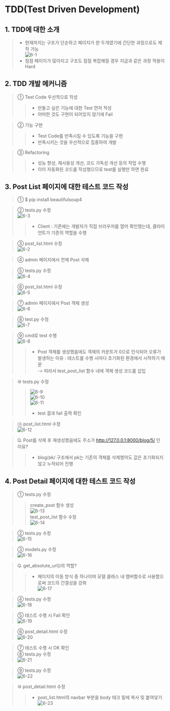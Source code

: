 # TDD(Test Driven Development)

## 1. TDD에 대한 소개
> - 현재까지는 구조가 단순하고 페이지가 한 두개였기에 간단한 과정으로도 제작 가능  
![6-1](https://user-images.githubusercontent.com/48504392/79629090-6f856980-8181-11ea-8743-19fed2aec1e5.png)  
> - 점점 페이지가 많아지고 구조도 점점 복잡해질 경우 지금과 같은 과정 적용이 Hard  

## 2. TDD 개발 메커니즘
> ① Test Code 우선적으로 작성  
>> - 만들고 싶은 기능에 대한 Test 먼저 작성  
>> - 어떠한 것도 구현이 되어있지 않기에 Fail  

> ② 기능 구현  
>> - Test Code를 만족시킬 수 있도록 기능을 구현  
>> - 만족시키는 것을 우선적으로 집중하여 개발  

> ③ Refactoring  
>> - 성능 향상, 재사용성 개선, 코드 가독성 개선 등의 작업 수행  
>> - 이미 자동화된 코드를 작성했으므로 test를 실행만 하면 완료  

## 3. Post List 페이지에 대한 테스트 코드 작성
> ① $ pip install beautifulsoup4  

> ② tests.py 수정  
![6-3](https://user-images.githubusercontent.com/48504392/79629093-71e7c380-8181-11ea-9e0a-909cdcbe7ac0.png)  
>> - Client : 기존에는 개발자가 직접 브라우저를 열어 확인했는데, 클라이언트가 기존의 역할을 수행  

> ③ post_list.html 수정  
![6-2](https://user-images.githubusercontent.com/48504392/79629091-714f2d00-8181-11ea-8e1a-739179fdff1b.png)  

> ④ admin 페이지에서 전체 Post 삭제  

> ⑤ tests.py 수정  
![6-4](https://user-images.githubusercontent.com/48504392/79629094-71e7c380-8181-11ea-91bf-5517c0d31c9d.png)  

> ⑥ post_list.html 수정  
![6-5](https://user-images.githubusercontent.com/48504392/79629095-72805a00-8181-11ea-9b03-5f05b60d62e5.png)  

> ⑦ admin 페이지에서 Post 객체 생성  
![6-6](https://user-images.githubusercontent.com/48504392/79629096-7318f080-8181-11ea-90f3-44037b6652eb.png)

> ⑧ test.py 수정  
![6-7](https://user-images.githubusercontent.com/48504392/79629097-73b18700-8181-11ea-9b05-bf29f96f24fc.png)  

> ⑨ cmd로 test 수행  
![6-8](https://user-images.githubusercontent.com/48504392/79629098-73b18700-8181-11ea-8b02-adbc2d5ffc26.png)  
>> - Post 객체를 생성했음에도 객체의 카운트가 0으로 인식되어 오류가 발생하는 이유 : 테스트를 수행 시마다 초기화된 환경에서 시작하기 때문  
>> -> 따라서 test_post_list 함수 내에 객체 생성 코드를 삽입  

> ⑩ tests.py 수정  
>> ![6-9](https://user-images.githubusercontent.com/48504392/79629099-744a1d80-8181-11ea-9cd5-08986f0c7316.png)  
>> ![6-10](https://user-images.githubusercontent.com/48504392/79629100-74e2b400-8181-11ea-9044-0be4621b5293.png)  
>> ![6-11](https://user-images.githubusercontent.com/48504392/79629101-757b4a80-8181-11ea-8a99-6d1133bc4ccc.png)  
>> - test 결과 fail 출력 확인  

> ⑪ post_list.html 수정  
![6-12](https://user-images.githubusercontent.com/48504392/79629102-757b4a80-8181-11ea-9124-95450f054c8e.png)  

> Q. Post를 삭제 후 재생성했음에도 주소가 http://127.0.0.1:8000/blog/5/ 인 이유?  
>> - blog/pk/ 구조에서 pk는 기존의 객체를 삭제했어도 값은 초기화되지 않고 누적되어 진행  

## 4. Post Detail 페이지에 대한 테스트 코드 작성
> ① tests.py 수정  
>> create_post 함수 생성  
![6-13](https://user-images.githubusercontent.com/48504392/79629104-7613e100-8181-11ea-949f-bc3bac0b230e.png)  
>> test_post_list 함수 수정  
![6-14](https://user-images.githubusercontent.com/48504392/79629105-76ac7780-8181-11ea-9ebc-a7ebbf3d7d05.png)  

> ② tests.py 수정  
![6-15](https://user-images.githubusercontent.com/48504392/79629107-77450e00-8181-11ea-8b3a-8d64c70a5c29.png)  

> ③ models.py 수정  
![6-16](https://user-images.githubusercontent.com/48504392/79629108-77dda480-8181-11ea-92f1-0a38f6335262.png)  

> Q. get_absolute_url()의 역할?  
>> - 페이지의 이동 방식 중 하나이며 모델 클래스 내 멤버함수로 사용함으로써 코드의 간결성을 강화  
>> ![6-17](https://user-images.githubusercontent.com/48504392/79629110-78763b00-8181-11ea-881c-811ccd28304b.png)  

> ④ tests.py 수정  
![6-18](https://user-images.githubusercontent.com/48504392/79629111-78763b00-8181-11ea-8bcd-f617ba4aaf19.png)  

> ⑤ 테스트 수행 시 Fail 확인  
![6-19](https://user-images.githubusercontent.com/48504392/79629112-790ed180-8181-11ea-80da-af8540800cb7.png)  

> ⑥ post_detail.html 수정  
![6-20](https://user-images.githubusercontent.com/48504392/79629114-79a76800-8181-11ea-8a7a-a466c7cd65a6.png)  

> ⑦ 테스트 수행 시 OK 확인  
> ⑧ tests.py 수정  
![6-21](https://user-images.githubusercontent.com/48504392/79629115-7a3ffe80-8181-11ea-8272-0726cca09971.png)  

> ⑨ tests.py 수정  
![6-22](https://user-images.githubusercontent.com/48504392/79629116-7a3ffe80-8181-11ea-89ec-2d9cd76a5e4e.png)

> ⑩ post_detail.html 수정  
>> - post_list.html의 navbar 부분을 body 태크 밑에 복사 및 붙여넣기  
![6-23](https://user-images.githubusercontent.com/48504392/79629117-7ad89500-8181-11ea-922b-fbfb38f0afa0.png) 
